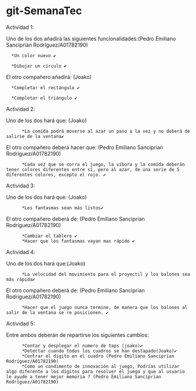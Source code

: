 # git-SemanaTec
Actividad 1:

Uno de los dos añadirá las siguientes funcionalidades:(Pedro Emiliano Sanciprian Rodríguez/A01782190) 

      *Un color nuevo ✔️
      
      *Dibujar un círculo ✔️
      
El otro compañero añadirá: (Joako)

      *Completar el rectángulo ✔️
      
      *Completar el triángulo ✔️
      


Actividad 2:

Uno de los dos hará que: (Joako)

          *La comida podrá moverse al azar un paso a la vez y no deberá de salirse de la ventana✔️
          
El otro compañero deberá hacer que: (Pedro Emiliano Sanciprian Rodríguez/A01782190)

          *Cada vez que se corra el juego, la víbora y la comida deberán tener colores diferentes entre sí, pero al azar, de una serie de 5 diferentes colores, excepto el rojo. ✔️


Actividad 3:

Uno de los dos hará que: (Joako)

          *Los fantasmas sean más listos✔️
El otro compañero deberá de: (Pedro Emiliano Sanciprian Rodríguez/A01782190)

          *Cambiar el tablero ✔️
          *Hacer que los fantasmas vayan mas rápido ✔️

Actividad 4:

Uno de los dos hará que:(Joako)

          *La velocidad del movimiento para el proyectil y los balones sea más rápida✔️
El otro compañero deberá de: (Pedro Emiliano Sanciprian Rodríguez/A01782190) 

          *Hacer que el juego nunca termine, de manera que los balones al salir de la ventana se re posicionen. ✔️

Actividad 5:

Entre ambos deberán de repartirse los siguientes cambios:

          *Contar y desplegar el numero de taps (joako)✔️     
          *Detectar cuando todos los cuadros se han destapado(Joako)✔️
          *Centrar el dígito en el cuadro (Pedro Emiliano Sanciprian Rodríguez/A01782190) 
          *Como un condimento de innovación al juego, Podrías utilizar algo diferente a los dígitos para resolver el juego y que al usuario le ayude a tener mejor memoria ? (Pedro Emiliano Sanciprian Rodríguez/A01782190) 
